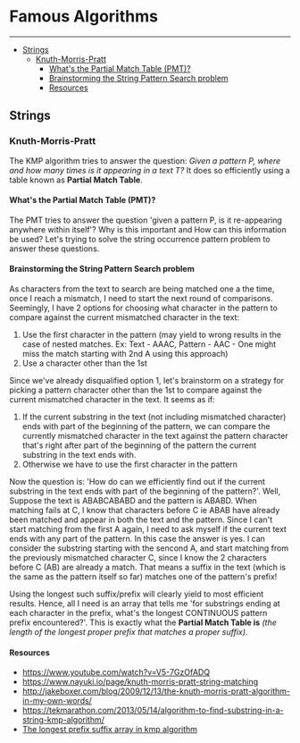 
# Famous Algorithms
---

- [Strings](#Strings)
	- [Knuth-Morris-Pratt](#Knuth-Morris-Pratt)
	   - [What's the Partial Match Table (PMT)?](#What-%27-s-the-Partial-Match-Table%2e%28-PMT-%29%3F)
	   - [Brainstorming the String Pattern Search problem](#Brainstorming-the-String-Pattern-Search-problem)
       - [Resources](#Resources)

## Strings


### Knuth-Morris-Pratt

The KMP algorithm tries to answer the question: *Given a pattern P, where and how many times is it appearing in a text T?* It does so efficiently using a table known as **Partial Match Table**.

#### What's the Partial Match Table (PMT)?
The PMT tries to answer the question 'given a pattern P, is it re-appearing anywhere within itself'?
Why is this important and How can this information be used? Let's trying to solve the string occurrence pattern problem to answer these questions.

#### Brainstorming the String Pattern Search problem

As characters from the text to search are being matched one a the time, once I reach a mismatch, I need to start the next round of comparisons. Seemingly, I have 2 options for choosing what character in the pattern to compare against the current mismatched character in the text:
  1. Use the first character in the pattern (may yield to wrong results in the case of nested matches. Ex: Text - AAAC, Pattern - AAC - One might miss the match starting with 2nd A using this approach)
  2. Use a character other than the 1st

Since we've already disqualified option 1, let's brainstorm on a strategy for picking a pattern character other than the 1st to compare against the current mismatched character in the text. It seems as if:
  1. If the current substring in the text (not including mismatched character) ends with part of the beginning of the pattern, we can compare the currently mismatched character in the text against the pattern character that's right after part of the beginning of the pattern the current substring in the text ends with.
  2. Otherwise we have to use the first character in the pattern

Now the question is: 'How do can we efficiently find out if the current substring in the text ends with part of the beginning of the pattern?'. Well, Suppose the text is ABABCABABD and the pattern is ABABD. When matching fails at C, I know that characters before C ie ABAB have already been matched and appear in both the text and the pattern. Since I can't start matching from the first A again, I need to ask myself if the current text ends with any part of the pattern. In this case the answer is yes. I can consider the substring starting with the sencond A, and start matching from the previously mismatched character C, since I know the 2 characters before C (AB) are already a match. That means a suffix in the text (which is the same as the pattern itself so far) matches one of the pattern's prefix!

Using the longest such suffix/prefix will clearly yield to most efficient results. Hence, all I need is an array that tells me 'for substrings ending at each character in the prefix, what's the longest CONTINUOUS pattern prefix encountered?'. This is exactly what the **Partial Match Table is** *(the length of the longest proper prefix that matches a proper suffix)*.

#### Resources

- https://www.youtube.com/watch?v=V5-7GzOfADQ
- https://www.nayuki.io/page/knuth-morris-pratt-string-matching
- http://jakeboxer.com/blog/2009/12/13/the-knuth-morris-pratt-algorithm-in-my-own-words/
- https://tekmarathon.com/2013/05/14/algorithm-to-find-substring-in-a-string-kmp-algorithm/
- [The longest prefix suffix array in kmp algorithm](https://www.youtube.com/watch?v=tWDUjkMv6Lc&feature=youtu.be)
